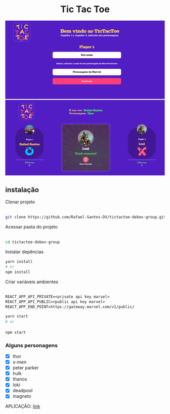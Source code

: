 <div align="center">
  <h1>Tic Tac Toe</div>
</div>

<div align="center">
  <img src="/.github/assets/background1.png" alt="tic tac toe">
</div>

<div  align="center">
  <img src="/.github/assets/background2.png" alt="tic tac toe">
</div>

## instalação

Clonar projeto

```bash

git clone https://github.com/Rafael-Santos-DV/tictactoe-debex-group.git

```

Acessar pasta do projeto

```bash

cd tictactoe-debex-group

```

Instalar depências

```bash
yarn install
# or
npm install
```

Criar variáveis ambientes

```env

REACT_APP_API_PRIVATE=<private api key marvel>
REACT_APP_API_PUBLIC=<public api key marvel>
REACT_APP_END_POINT=https://gateway.marvel.com/v1/public/

```

```bash
yarn start
# or

npm start
```

### Alguns personagens

- [x] thor
- [x] x-men
- [x] peter parker
- [x] hulk
- [x] thanos
- [x] loki
- [x] deadpool
- [x] magneto

APLICAÇÃO: [link](https://tictactoe-debex-group.vercel.app/)
